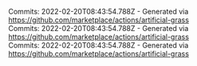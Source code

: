 Commits: 2022-02-20T08:43:54.788Z - Generated via https://github.com/marketplace/actions/artificial-grass
<br>
Commits: 2022-02-20T08:43:54.788Z - Generated via https://github.com/marketplace/actions/artificial-grass
<br>
Commits: 2022-02-20T08:43:54.788Z - Generated via https://github.com/marketplace/actions/artificial-grass
<br>

